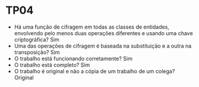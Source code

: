 # TP04

-   Há uma função de cifragem em todas as classes de entidades, envolvendo pelo menos duas operações diferentes e usando uma chave criptográfica? Sim
-    Uma das operações de cifragem é baseada na substituição e a outra na transposição? Sim
-   O trabalho está funcionando corretamente? Sim
-   O trabalho está completo? Sim
-   O trabalho é original e não a cópia de um trabalho de um colega? Original
